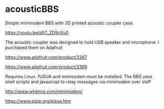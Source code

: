 # acousticBBS
Simple minimodem BBS with 3D printed acoustic coupler case.

https://youtu.be/d5T_ZD9nXu0

The acoustic coupler was designed to hold USB speaker and microphone. I purchased them on Adafruit

https://www.adafruit.com/product/3367

https://www.adafruit.com/product/3369

Requires Linux. PJSUA and minimodem must be installed. The BBS uses shell scripts and javascript to relay messages via minimodem over VoIP

http://www.whence.com/minimodem/

https://www.pjsip.org/pjsua.htm

